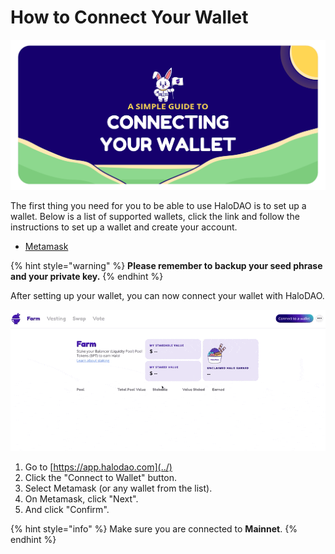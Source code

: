 # How to Connect Your Wallet

![](../.gitbook/assets/artboard-1-copy-7_1-2x.png)

The first thing you need for you to be able to use HaloDAO is to set up a wallet. Below is a list of supported wallets, click the link and follow the instructions to set up a wallet and create your account.

* [Metamask](https://metamask.io/)

{% hint style="warning" %}
**Please remember to backup your seed phrase and your private key.**
{% endhint %}

After setting up your wallet, you can now connect your wallet with HaloDAO.

![](../.gitbook/assets/cleanshot-2021-05-12-at-01.28.45.gif)

1. Go to [https://app.halodao.com](../)
2. Click the "Connect to Wallet" button.
3. Select Metamask \(or any wallet from the list\).
4. On Metamask, click "Next".
5. And click "Confirm".

{% hint style="info" %}
Make sure you are connected to **Mainnet**.
{% endhint %}

